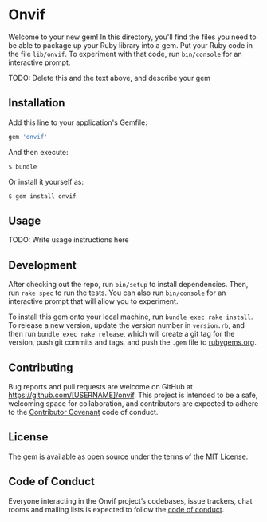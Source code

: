 # Onvif

Welcome to your new gem! In this directory, you'll find the files you need to be able to package up your Ruby library into a gem. Put your Ruby code in the file `lib/onvif`. To experiment with that code, run `bin/console` for an interactive prompt.

TODO: Delete this and the text above, and describe your gem

## Installation

Add this line to your application's Gemfile:

```ruby
gem 'onvif'
```

And then execute:

    $ bundle

Or install it yourself as:

    $ gem install onvif

## Usage

TODO: Write usage instructions here

## Development

After checking out the repo, run `bin/setup` to install dependencies. Then, run `rake spec` to run the tests. You can also run `bin/console` for an interactive prompt that will allow you to experiment.

To install this gem onto your local machine, run `bundle exec rake install`. To release a new version, update the version number in `version.rb`, and then run `bundle exec rake release`, which will create a git tag for the version, push git commits and tags, and push the `.gem` file to [rubygems.org](https://rubygems.org).

## Contributing

Bug reports and pull requests are welcome on GitHub at https://github.com/[USERNAME]/onvif. This project is intended to be a safe, welcoming space for collaboration, and contributors are expected to adhere to the [Contributor Covenant](http://contributor-covenant.org) code of conduct.

## License

The gem is available as open source under the terms of the [MIT License](https://opensource.org/licenses/MIT).

## Code of Conduct

Everyone interacting in the Onvif project’s codebases, issue trackers, chat rooms and mailing lists is expected to follow the [code of conduct](https://github.com/[USERNAME]/onvif/blob/master/CODE_OF_CONDUCT.md).
